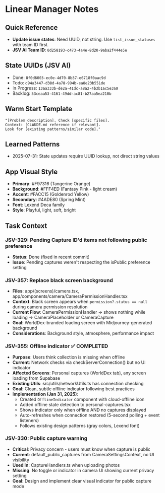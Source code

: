 # Linear Manager Notes

## Quick Reference
- **Update issue states**: Need UUID, not string. Use `list_issue_statuses` with team ID first.
- **JSV AI Team ID**: `0d258193-c473-4a4e-8d20-9aba2f444e5e`

## State UUIDs (JSV AI)
- Done: `8f0d6003-ec0e-4d70-8b37-e6718f0aac9d`
- Todo: `d94a3447-d38d-4a78-994b-ea8e23b551de`
- In Progress: `13aa333b-de2a-41dc-a8a2-4b3b1ac5e3a0`
- Backlog: `53ceaa53-4161-49dd-ac81-b27aa5ea210b`

## Warm Start Template
```
"[Problem description]. Check [specific files]. 
Context: [CLAUDE.md reference if relevant]. 
Look for [existing patterns/similar code]."
```

## Learned Patterns
- 2025-07-31: State updates require UUID lookup, not direct string values

## App Visual Style
- **Primary**: #F97316 (Tangerine Orange)
- **Background**: #FFF4ED (Fantasy Pink - light cream)
- **Accent**: #FACC15 (Goldenrod Yellow)
- **Secondary**: #4ADE80 (Spring Mint)
- **Font**: Lexend Deca family
- **Style**: Playful, light, soft, bright

## Task Context

### JSV-329: Pending Capture ID'd items not following public preference
- **Status**: Done (fixed in recent commit)
- **Issue**: Pending captures weren't respecting the isPublic preference setting

### JSV-357: Replace black screen background
- **Files**: app/(screens)/camera.tsx, app/components/camera/CameraPermissionHandler.tsx
- **Context**: Black screen appears when `permission?.status == null` during camera permission resolution
- **Current Flow**: CameraPermissionHandler → shows nothing while loading → CameraPlaceholder or CameraCapture
- **Goal**: WorldDex-branded loading screen with Midjourney-generated background
- **Considerations**: Background style, atmosphere, performance impact

### JSV-355: Offline indicator ✅ COMPLETED
- **Purpose**: Users think collection is missing when offline
- **Current**: Network checks via checkServerConnection() but no UI indicator
- **Affected Screens**: Personal captures (WorldDex tab), any screen loading from Supabase
- **Existing Utils**: src/utils/networkUtils.ts has connection checking
- **Goal**: Clean, subtle offline indicator following best practices
- **Implementation (Jan 31, 2025)**:
  - Created `OfflineIndicator` component with cloud-offline icon
  - Added offline state detection to personal-captures.tsx
  - Shows indicator only when offline AND no captures displayed
  - Auto-refreshes when connection restored (5-second polling + event listeners)
  - Follows existing design patterns (gray colors, Lexend font)

### JSV-330: Public capture warning
- **Critical**: Privacy concern - users must know when capture is public
- **Current**: default_public_captures from CameraSettingsContext, no UI visibility
- **Used In**: CaptureHandlers.ts when uploading photos
- **Missing**: No toggle or indicator in camera UI showing current privacy setting
- **Goal**: Design and implement clear visual indicator for public capture mode